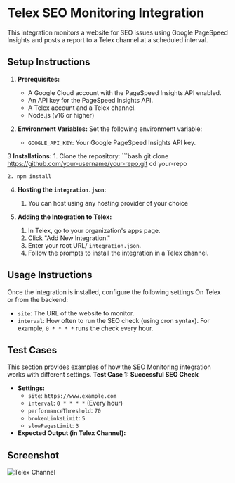 # Telex SEO Monitoring Integration

This integration monitors a website for SEO issues using Google PageSpeed Insights and posts a report to a Telex channel at a scheduled interval.

## Setup Instructions

1.  **Prerequisites:**
    *   A Google Cloud account with the PageSpeed Insights API enabled.
    *   An API key for the PageSpeed Insights API.
    *   A Telex account and a Telex channel.
    *   Node.js (v16 or higher)

2.  **Environment Variables:**
    Set the following environment variable:

    *   `GOOGLE_API_KEY`: Your Google PageSpeed Insights API key.

3   **Installations:**
    1. Clone the repository:
    ```bash
    git clone https://github.com/your-username/your-repo.git
    cd your-repo
    
    2. npm install 
        
4.  **Hosting the `integration.json`:**
    1. You can host using any hosting provider of your choice 

5.  **Adding the Integration to Telex:**
    1.  In Telex, go to your organization's apps page.
    2.  Click "Add New Integration."
    3.  Enter your root URL/  `integration.json`.
    4.  Follow the prompts to install the integration in a Telex channel.

## Usage Instructions

Once the integration is installed, configure the following settings On Telex or from the backend:

*   `site`: The URL of the website to monitor.
*   `interval`: How often to run the SEO check (using cron syntax). For example, `0 * * * *` runs the check every hour.

## Test Cases
This section provides examples of how the SEO Monitoring integration works with different settings.
**Test Case 1: Successful SEO Check**

*   **Settings:**
    *   `site`: `https://www.example.com`
    *   `interval`: `0 * * * *` (Every hour)
    *   `performanceThreshold`: `70`
    *   `brokenLinksLimit`: `5`
    *   `slowPagesLimit`: `3`
*   **Expected Output (in Telex Channel):**


## Screenshot
![Telex Channel](./assets/telex-integration-screenshot.png)

